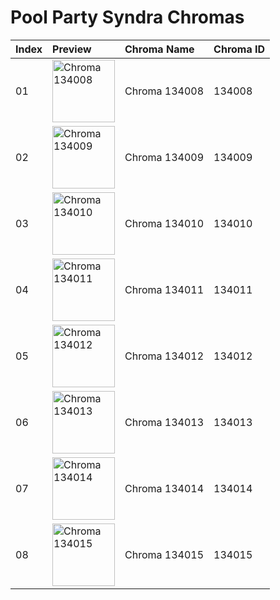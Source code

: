 # Pool Party Syndra Chromas

| Index | Preview | Chroma Name | Chroma ID |
|:---|:---|:---|:---|
| 01 | <img src='https://raw.communitydragon.org/latest/plugins/rcp-be-lol-game-data/global/default/v1/champion-chroma-images/134/134008.png' alt='Chroma 134008' width='100'> | Chroma 134008 | 134008 |
| 02 | <img src='https://raw.communitydragon.org/latest/plugins/rcp-be-lol-game-data/global/default/v1/champion-chroma-images/134/134009.png' alt='Chroma 134009' width='100'> | Chroma 134009 | 134009 |
| 03 | <img src='https://raw.communitydragon.org/latest/plugins/rcp-be-lol-game-data/global/default/v1/champion-chroma-images/134/134010.png' alt='Chroma 134010' width='100'> | Chroma 134010 | 134010 |
| 04 | <img src='https://raw.communitydragon.org/latest/plugins/rcp-be-lol-game-data/global/default/v1/champion-chroma-images/134/134011.png' alt='Chroma 134011' width='100'> | Chroma 134011 | 134011 |
| 05 | <img src='https://raw.communitydragon.org/latest/plugins/rcp-be-lol-game-data/global/default/v1/champion-chroma-images/134/134012.png' alt='Chroma 134012' width='100'> | Chroma 134012 | 134012 |
| 06 | <img src='https://raw.communitydragon.org/latest/plugins/rcp-be-lol-game-data/global/default/v1/champion-chroma-images/134/134013.png' alt='Chroma 134013' width='100'> | Chroma 134013 | 134013 |
| 07 | <img src='https://raw.communitydragon.org/latest/plugins/rcp-be-lol-game-data/global/default/v1/champion-chroma-images/134/134014.png' alt='Chroma 134014' width='100'> | Chroma 134014 | 134014 |
| 08 | <img src='https://raw.communitydragon.org/latest/plugins/rcp-be-lol-game-data/global/default/v1/champion-chroma-images/134/134015.png' alt='Chroma 134015' width='100'> | Chroma 134015 | 134015 |
